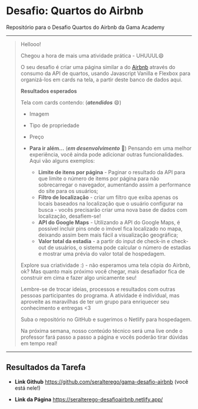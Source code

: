 # Desafio: Quartos do Airbnb

Repositório para o Desafio Quartos do Airbnb da Gama Academy

---

> Hellooo!
>
> Chegou a hora de mais uma atividade prática - UHUUUL:smile:
>
> O seu desafio é criar uma página similar a do [Airbnb](https://www.airbnb.com.br/) através do consumo da API de quartos, usando Javascript Vanilla e Flexbox para organizá-los em cards na tela, a partir deste banco de dados aqui.
>
> **Resultados esperados**
>
> Tela com cards contendo: (**_atendidos_** :smile:)
>
> - Imagem
> - Tipo de propriedade
> - Preço
>
> - **Para ir além...** (**_em desenvolvimento_** :thinking:)
> Pensando em uma melhor experiência, você ainda pode adicionar outras funcionalidades. Aqui vão alguns exemplos:
>
>   - **Limite de itens por página** - Paginar o resultado da API para que limite o número de items por página para não sobrecarregar o navegador, aumentando assim a performance do site para os usuários;
>   - **Filtro de localização** - criar um filtro que exiba apenas os locais baseados na localização que o usuário configurar na busca - vocês precisarão criar uma nova base de dados com localização, desafiem-se!
>   - **API do Google Maps** - Utilizando a API do Google Maps, é possível incluir pins onde o imóvel fica localizado no mapa, deixando assim bem mais fácil a visualização geográfica;
>   - **Valor total da estadia** - a partir do input de check-in e check-out de usuários, o sistema pode calcular o número de estadias e mostrar uma prévia do valor total de hospedagem.
>
> Explore sua criatividade :) - não esperamos uma tela cópia do Airbnb, ok? Mas quanto mais próximo você chegar, mais desafiador fica de construir em cima e fazer algo unicamente seu!
>
> Lembre-se de trocar ideias, processos e resultados com outras pessoas participantes do programa.
> A atividade é individual, mas aproveite as maravilhas de ter um grupo para enriquecer seu conhecimento e entregas <3
>
> Suba o repositório no GitHub e sugerimos o Netlify para hospedagem.
>
> Na próxima semana, nosso conteúdo técnico será uma live onde o professor fará passo a passo a página e vocês poderão tirar dúvidas em tempo real!

---

## Resultados da Tarefa

- **Link Github**
<https://github.com/seralterego/gama-desafio-airbnb> (você está nele!)

- **Link da Página**
<https://seralterego-desafioairbnb.netlify.app/>
